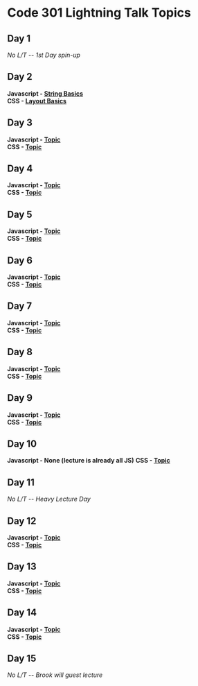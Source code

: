 
# Code 301 Lightning Talk Topics  

## Day 1
*No L/T -- 1st Day spin-up*

## Day 2  
**Javascript - [String Basics](../javascript/01-string-basics/README.md)**  
**CSS - [Layout Basics](../css/01-layout-basics/README.md)**  

## Day 3  
**Javascript - [Topic](../javascript/xx-topic/README.md)**  
**CSS - [Topic](../css/xx-topic/README.md)**  

## Day 4  
**Javascript - [Topic](../javascript/xx-topic/README.md)**  
**CSS - [Topic](../css/xx-topic/README.md)**  

## Day 5  
**Javascript - [Topic](../javascript/xx-topic/README.md)**  
**CSS - [Topic](../css/xx-topic/README.md)**  

## Day 6  
**Javascript - [Topic](../javascript/xx-topic/README.md)**  
**CSS - [Topic](../css/xx-topic/README.md)**  

## Day 7  
**Javascript - [Topic](../javascript/xx-topic/README.md)**  
**CSS - [Topic](../css/xx-topic/README.md)**  
    
## Day 8  
**Javascript - [Topic](../javascript/xx-topic/README.md)**  
**CSS - [Topic](../css/xx-topic/README.md)**  
    
## Day 9  
**Javascript - [Topic](../javascript/xx-topic/README.md)**  
**CSS - [Topic](../css/xx-topic/README.md)**  

## Day 10
**Javascript - None (lecture is already all JS)**
**CSS - [Topic](../css/xx-topic/README.md)**  

## Day 11
*No L/T -- Heavy Lecture Day*

## Day 12  
**Javascript - [Topic](../javascript/xx-topic/README.md)**  
**CSS - [Topic](../css/xx-topic/README.md)**  

## Day 13  
**Javascript - [Topic](../javascript/xx-topic/README.md)**  
**CSS - [Topic](../css/xx-topic/README.md)**  

## Day 14  
**Javascript - [Topic](../javascript/xx-topic/README.md)**  
**CSS - [Topic](../css/xx-topic/README.md)**  

## Day 15
*No L/T -- Brook will guest lecture*